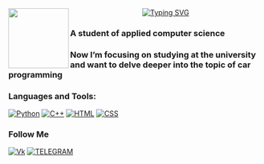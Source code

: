 <div id="header" >
  <img src = "https://media.giphy.com/media/QDjpIL6oNCVZ4qzGs7/giphy.gif?cid=790b7611pzst5iqktbvpdlr01ughtwcu2bkixokkrny26kpw&ep=v1_gifs_search&rid=giphy.gif&ct=g" width = "120" align="left"/>
</div>

 <div class = "a" align="center">
 <a href="https://git.io/typing-svg"><img src="https://readme-typing-svg.demolab.com?font=Fira+Code&weight=300&size=30&pause=1000&color=6D9FFF&background=36FFF600&center=true&vCenter=true&width=435&lines=Hi+👋+call+me+NaoNao,+it's+more+convenient" alt="Typing SVG" /></a>
 </div>

### А student of applied computer science
### Now I’m focusing on studying at the university and want to delve deeper into the topic of car programming

### Languages and Tools:
[![Python](https://shields.io/badge/-Python-1D405C?style=for-the-badge&logo=python&logoColor=fff)](https://www.python.org)
[![C++](https://shields.io/badge/-C++-659AD2?style=for-the-badge&logo=C%2b%2b&logoColor=fff)](https://www.w3schools.com/cpp/cpp_intro.asp)
[![HTML](https://shields.io/badge/-HTML-F16529?style=for-the-badge&logo=html5&logoColor=fff)](https://www.w3schools.com/html/)
[![CSS](https://shields.io/badge/-CSS-264DE4?style=for-the-badge&logo=css3&logoColor=fff)](https://www.w3schools.com/css/)

### Follow Me
[![Vk](https://shields.io/badge/-Vkontakte-0077FF?style=for-the-badge&logo=Vk&logoColor=fff)](https://vk.com/naonaogh)
[![TELEGRAM](https://shields.io/badge/-TELEGRAM-28A8E9?style=for-the-badge&logo=TELEGRAM&logoColor=fff)](https://t.me/naonaogh)
